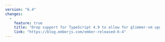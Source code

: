 ```yaml
---
version: "6.4"
changes:
  -
    feature: true
    title: "Drop support for TypeScript 4.9 to allow for glimmer-vm upgrade"
    link: "https://blog.emberjs.com/ember-released-6-4"
---
```

